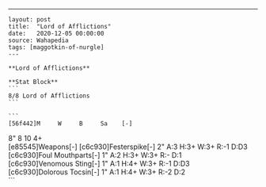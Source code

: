 ---
    layout: post
    title:  "Lord of Afflictions"
    date:   2020-12-05 00:00:00
    source: Wahapedia
    tags: [maggotkin-of-nurgle]
    ---
    
    **Lord of Afflictions**
    
    **Stat Block**
    ```
    8/8 Lord of Afflictions
    ```
    
    ```
    [56f442]M     W     B     Sa    [-]
8"    8     10    4+    
[e85545]Weapons[-]
[c6c930]Festerspike[-]
2"     A:3    H:3+   W:3+   R:-1   D:D3  
[c6c930]Foul Mouthparts[-]
1"     A:2    H:3+   W:3+   R:-    D:1   
[c6c930]Venomous Sting[-]
1"     A:1    H:4+   W:3+   R:-1   D:D3  
[c6c930]Dolorous Tocsin[-]
1"     A:1    H:4+   W:3+   R:-2   D:2   
    ```
    
    
    